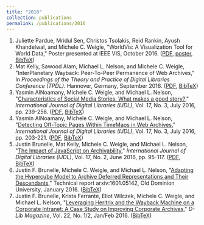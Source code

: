 ```yaml
---
title: "2016"
collection: publications
permalink: /publications/2016
---
```

1. Juliette Pardue, Mridul Sen, Christos Tsolakis, Reid Rankin, Ayush Khandelwal, and Michele C. Weigle, "WorldVis: A Visualization Tool for World Data," Poster presented at IEEE VIS, October 2016. ([PDF](http://www.cs.odu.edu/~mweigle/papers/pardue-vis16-2pg-poster.pdf), [poster](http://www.cs.odu.edu/~mweigle/papers/pardue-vis16-poster.pdf), [BibTeX](?action=bibentry&bibfile=mweigle.bib&bibref=pardue-vis16))
1. Mat Kelly, Sawood Alam, Michael L. Nelson, and Michele C. Weigle, "InterPlanetary Wayback: Peer-To-Peer Permanence of Web Archives," In *Proceedings of the Theory and Practice of Digital Libraries Conference (TPDL)*. Hannover, Germany, September 2016. ([PDF](http://www.cs.odu.edu/~mln/pubs/tpdl-2016/tpdl-2016-kelly.pdf), [BibTeX](?action=bibentry&bibfile=mweigle.bib&bibref=kelly-tpdl16))
1. Yasmin AlNoamany, Michele C. Weigle, and Michael L. Nelson, "[Characteristics of Social Media Stories. What makes a good story?](http://dx.doi.org/10.1007/s00799-016-0185-3)," *International Journal of Digital Libraries (IJDL)*, Vol. 17, No. 3, July 2016, pp. 239-256. ([PDF](http://www.cs.odu.edu/~mweigle/papers/alnoamany-ijdl16b.pdf), [BibTeX](?action=bibentry&bibfile=mweigle.bib&bibref=alnoamany-ijdl16b))
1. Yasmin AlNoamany, Michele C. Weigle, and Michael L. Nelson, "[Detecting Off-Topic Pages Within TimeMaps in Web Archives](http://dx.doi.org/10.1007/s00799-016-0183-5)," *International Journal of Digital Libraries (IJDL)*, Vol. 17, No. 3, July 2016, pp. 203-221. ([PDF](http://www.cs.odu.edu/~mweigle/papers/alnoamany-ijdl16a.pdf), [BibTeX](?action=bibentry&bibfile=mweigle.bib&bibref=alnoamany-ijdl16a))
1. Justin Brunelle, Mat Kelly, Michele C. Weigle, and Michael L. Nelson, "[The Impact of JavaScript on Archivability](http://dx.doi.org/10.1007/s00799-015-0140-8)," *International Journal of Digital Libraries (IJDL)*, Vol. 17, No. 2, June 2016, pp. 95-117. ([PDF](http://www.cs.odu.edu/~mweigle/papers/brunelle-ijdl16.pdf), [BibTeX](?action=bibentry&bibfile=mweigle.bib&bibref=brunelle-ijdl16))
1. Justin F. Brunelle, Michele C. Weigle, and Michael L. Nelson, "[Adapting the Hypercube Model to Archive Deferred Representations and Their Descendants](http://arxiv.org/abs/1601.05142)," Technical report arxiv:1601.05142, Old Dominion University, January 2016. ([BibTeX](?action=bibentry&bibfile=mweigle.bib&bibref=brunelle-arxiv16))
1. Justin F. Brunelle, Krista Ferrante, Eliot Wilczek, Michele C. Weigle, and Michael L. Nelson, "[Leveraging Heritrix and the Wayback Machine on a Corporate Intranet: A Case Study on Improving Corporate Archives](http://dx.doi.org/10.1045/january2016-brunelle)," *D-Lib Magazine*, Vol. 22, No. 1/2, Jan/Feb 2016. ([BibTeX](?action=bibentry&bibfile=mweigle.bib&bibref=brunelle-dlib16))
